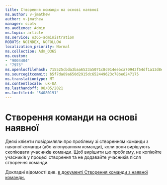 ```yaml
---
title: Створення команди на основі наявної
ms.author: v-jmathew
author: v-jmathew
manager: scotv
ms.audience: Admin
ms.topic: article
ms.service: o365-administration
ROBOTS: NOINDEX, NOFOLLOW
localization_priority: Normal
ms.collection: Adm_O365
ms.custom:
- "9004404"
- "7975"
ms.openlocfilehash: 715525cbda3baa6523a5071c8c914eebca70943f54df1a13d8e77f5298d450e8
ms.sourcegitcommit: b5f7da89a650d2915dc652449623c78be6247175
ms.translationtype: MT
ms.contentlocale: uk-UA
ms.lasthandoff: 08/05/2021
ms.locfileid: "54080191"
---
```

# <a name="creating-a-team-from-an-existing-team"></a>Створення команди на основі наявної

Деякі клієнти повідомляли про проблему зі створенням команди з наявної команди (або клонуванням команди), коли вони вирішують скопіювати учасників команди. Щоб вирішити цю проблему, не копіюйте учасників у процесі створення та не додавайте учасників після створення команди.

Докладні відомості див. [в документі Створення команди з наявної команди.](https://support.microsoft.com/office/create-a-team-from-an-existing-team-f41a759b-3101-4af6-93bd-6aba0e5d7635)
